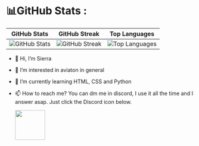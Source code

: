 # 📊GitHub Stats :
| GitHub Stats                  | GitHub Streak                | Top Languages                  |
| ----------------------------- | ---------------------------- | ------------------------------ |
| ![GitHub Stats](https://github-readme-stats.vercel.app/api?username=LSierra1&theme=radical&hide_border=false&include_all_commits=true&count_private=true) | ![GitHub Streak](https://github-readme-streak-stats.herokuapp.com/?user=LSierra1&theme=radical&hide_border=false) | ![Top Languages](https://github-readme-stats.vercel.app/api/top-langs/?username=LSierra1&theme=radical&hide_border=false&include_all_commits=true&count_private=true&layout=compact) |


  - 👋 Hi, I’m Sierra
- 👀 I’m interested in aviaton in general
- 🌱 I’m currently learning HTML, CSS and Python
- 📫 How to reach me? You can dm me in discord, I use it all the time and I answer asap. Just click the Discord icon below.

  <a href="https://discordapp.com/users/916018769342648330"><img src="https://img.icons8.com/nolan/64/discord-logo.png" height="80px"></a>
